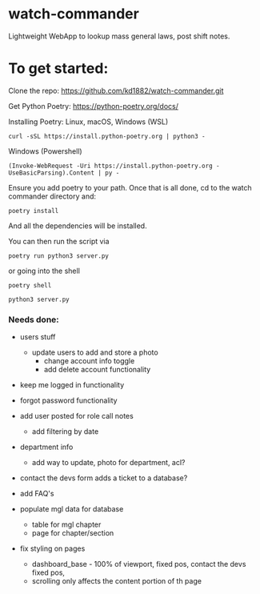 # watch-commander
Lightweight WebApp to lookup mass general laws, post shift notes.

# To get started:

Clone the repo:
https://github.com/kd1882/watch-commander.git

Get Python Poetry:
https://python-poetry.org/docs/

Installing Poetry:
Linux, macOS, Windows (WSL)
```
curl -sSL https://install.python-poetry.org | python3 -
```

Windows (Powershell)
```
(Invoke-WebRequest -Uri https://install.python-poetry.org -UseBasicParsing).Content | py -
```

Ensure you add poetry to your path. Once that is all done, cd to the watch commander directory and:
```
poetry install
```
And all the dependencies will be installed.

You can then run the script via 
```
poetry run python3 server.py
```

or going into the shell
```
poetry shell

python3 server.py
```

### Needs done:
- users stuff
    - update users to add and store a photo
        - change account info toggle
        - add delete account functionality

- keep me logged in functionality
- forgot password functionality

- add user posted for role call notes
    - add filtering by date

- department info
    - add way to update, photo for department, acl?

- contact the devs form adds a ticket to a database?

- add FAQ's

- populate mgl data for database
    - table for mgl chapter
    - page for chapter/section 

- fix styling on pages
    - dashboard_base - 100% of viewport, fixed pos, contact the devs fixed pos, 
    - scrolling only affects the content portion of th page
